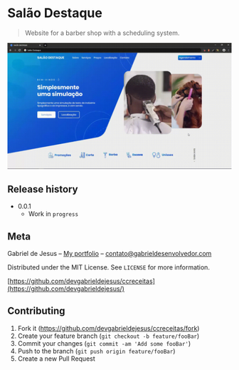 # Salão Destaque

> Website for a barber shop with a scheduling system.


![](public/assets/social-preview.gif)


## Release history

* 0.0.1
    * Work in `progress`

## Meta

Gabriel de Jesus – [My portfolio](https://gabrieldesenvolvedor.com/) – contato@gabrieldesenvolvedor.com

Distributed under the MIT License. See `LICENSE` for more information.

[https://github.com/devgabrieldejesus/ccreceitas](https://github.com/devgabrieldejesus/)

## Contributing

1. Fork it (<https://github.com/devgabrieldejesus/ccreceitas/fork>)
2. Create your feature branch (`git checkout -b feature/fooBar`)
3. Commit your changes (`git commit -am 'Add some fooBar'`)
4. Push to the branch (`git push origin feature/fooBar`)
5. Create a new Pull Request